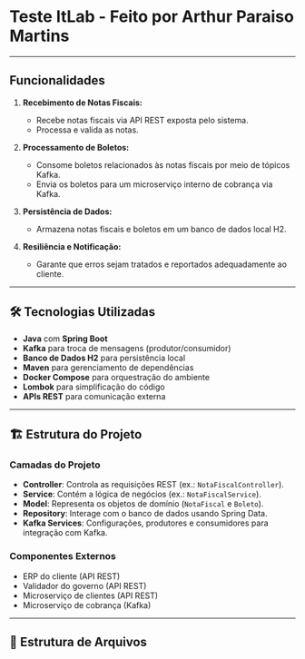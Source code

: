 # Teste ItLab - Feito por Arthur Paraiso Martins

---

## Funcionalidades

1. **Recebimento de Notas Fiscais:**
    - Recebe notas fiscais via API REST exposta pelo sistema.
    - Processa e valida as notas.

2. **Processamento de Boletos:**
    - Consome boletos relacionados às notas fiscais por meio de tópicos Kafka.
    - Envia os boletos para um microserviço interno de cobrança via Kafka.

3. **Persistência de Dados:**
    - Armazena notas fiscais e boletos em um banco de dados local H2.

4. **Resiliência e Notificação:**
    - Garante que erros sejam tratados e reportados adequadamente ao cliente.

---

## 🛠️ Tecnologias Utilizadas

- **Java** com **Spring Boot**
- **Kafka** para troca de mensagens (produtor/consumidor)
- **Banco de Dados H2** para persistência local
- **Maven** para gerenciamento de dependências
- **Docker Compose** para orquestração do ambiente
- **Lombok** para simplificação do código
- **APIs REST** para comunicação externa

---

## 🏗️ Estrutura do Projeto

### **Camadas do Projeto**
- **Controller**: Controla as requisições REST (ex.: `NotaFiscalController`).
- **Service**: Contém a lógica de negócios (ex.: `NotaFiscalService`).
- **Model**: Representa os objetos de domínio (`NotaFiscal` e `Boleto`).
- **Repository**: Interage com o banco de dados usando Spring Data.
- **Kafka Services**: Configurações, produtores e consumidores para integração com Kafka.

### **Componentes Externos**
- ERP do cliente (API REST)
- Validador do governo (API REST)
- Microserviço de clientes (API REST)
- Microserviço de cobrança (Kafka)

---

## 📂 Estrutura de Arquivos